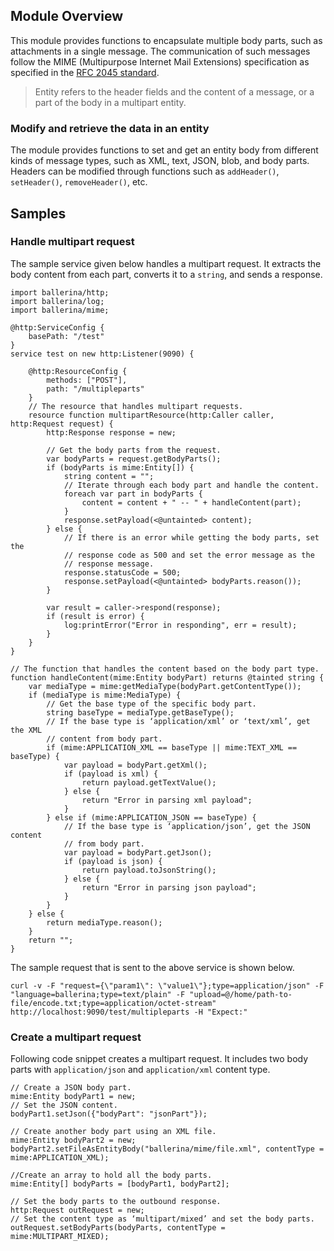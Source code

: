 ## Module Overview

This module provides functions to encapsulate multiple body parts, such as attachments in a single message. The
 communication of such messages follow the MIME (Multipurpose Internet Mail Extensions) specification as specified in
  the [RFC 2045 standard](https://www.ietf.org/rfc/rfc2045.txt).

> Entity refers to the header fields and the content of a message, or a part of the body in a multipart entity. 

### Modify and retrieve the data in an entity
The module provides functions to set and get an entity body from different kinds of message types, such as XML, text, JSON, blob, and body parts. Headers can be modified through functions such as `addHeader()`, `setHeader()`, `removeHeader()`, etc. 
## Samples
### Handle multipart request
The sample service given below handles a multipart request. It extracts the body content from each part, converts it to a `string`, and sends a response.

``` ballerina
import ballerina/http;
import ballerina/log;
import ballerina/mime;

@http:ServiceConfig {
    basePath: "/test"
}
service test on new http:Listener(9090) {

    @http:ResourceConfig {
        methods: ["POST"],
        path: "/multipleparts"
    }
    // The resource that handles multipart requests.
    resource function multipartResource(http:Caller caller, http:Request request) {
        http:Response response = new;

        // Get the body parts from the request.
        var bodyParts = request.getBodyParts();
        if (bodyParts is mime:Entity[]) {
            string content = "";
            // Iterate through each body part and handle the content.
            foreach var part in bodyParts {
                content = content + " -- " + handleContent(part);
            }
            response.setPayload(<@untainted> content);
        } else {
            // If there is an error while getting the body parts, set the 
            // response code as 500 and set the error message as the 
            // response message.
            response.statusCode = 500;
            response.setPayload(<@untainted> bodyParts.reason());
        }

        var result = caller->respond(response);
        if (result is error) {
            log:printError("Error in responding", err = result);
        }
    }
}

// The function that handles the content based on the body part type.
function handleContent(mime:Entity bodyPart) returns @tainted string {
    var mediaType = mime:getMediaType(bodyPart.getContentType());
    if (mediaType is mime:MediaType) {
        // Get the base type of the specific body part.
        string baseType = mediaType.getBaseType();
        // If the base type is ‘application/xml’ or ‘text/xml’, get the XML 
        // content from body part.
        if (mime:APPLICATION_XML == baseType || mime:TEXT_XML == baseType) {
            var payload = bodyPart.getXml();
            if (payload is xml) {
                return payload.getTextValue();
            } else {
                return "Error in parsing xml payload";
            }
        } else if (mime:APPLICATION_JSON == baseType) {
            // If the base type is ‘application/json’, get the JSON content 
            // from body part.
            var payload = bodyPart.getJson();
            if (payload is json) {
                return payload.toJsonString();
            } else {
                return "Error in parsing json payload";
            }
        }
    } else {
        return mediaType.reason();
    }
    return "";
}
```

The sample request that is sent to the above service is shown below.

```
curl -v -F "request={\"param1\": \"value1\"};type=application/json" -F "language=ballerina;type=text/plain" -F "upload=@/home/path-to-file/encode.txt;type=application/octet-stream"  http://localhost:9090/test/multipleparts -H "Expect:"
```
### Create a multipart request
Following code snippet creates a multipart request. It includes two body parts with `application/json` and `application/xml` content type.

``` ballerina
// Create a JSON body part.
mime:Entity bodyPart1 = new;
// Set the JSON content.
bodyPart1.setJson({"bodyPart": "jsonPart"});

// Create another body part using an XML file.
mime:Entity bodyPart2 = new;
bodyPart2.setFileAsEntityBody("ballerina/mime/file.xml", contentType = mime:APPLICATION_XML);

//Create an array to hold all the body parts.
mime:Entity[] bodyParts = [bodyPart1, bodyPart2];

// Set the body parts to the outbound response.
http:Request outRequest = new;
// Set the content type as ‘multipart/mixed’ and set the body parts.
outRequest.setBodyParts(bodyParts, contentType = mime:MULTIPART_MIXED);
```
